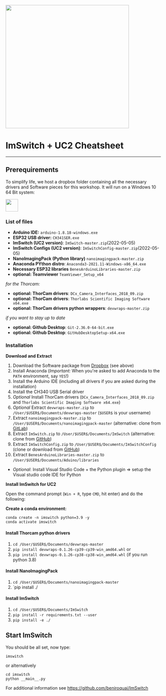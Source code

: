 <p align="left">
<a href="#logo" name="logo"><img src="https://raw.githubusercontent.com/bionanoimaging/UC2-GIT/master/IMAGES/UC2_logo_text.png" width="400"></a>
</p>


# ImSwitch + UC2 Cheatsheet
---


## Prerequirements

To simplify life, we host a dropbox folder containing all the necessary drivers and Software pieces for this workshop. It will run on a Windows 10 64 Bit system:

<p align="left">
<a href="https://www.dropbox.com/sh/pea63wifrq3edsl/AAChzXEGA55uUt2Kjxxfk_Dka?dl=0" name="logo"><img src="https://upload.wikimedia.org/wikipedia/commons/thumb/7/78/Dropbox_Icon.svg/86px-Dropbox_Icon.svg.png" width="40"></a>
</p>

### List of files

- **Arduino IDE:** `arduino-1.8.18-windows.exe`
- **ESP32 USB driver:** `CH341SER.exe`
- **ImSwitch (UC2 version)**: `ImSwitch-master.zip`(2022-05-05)
- **ImSwitch Configs (UC2 version)**: `ImSwitchConfig-master.zip`(2022-05-05)
- **NanoImagingPack (Python library)** `nanoimagingpack-master.zip`
- **Anaconda PYthon distro**: `Anaconda3-2021.11-Windows-x86_64.exe`
- **Necessary ESP32 libraries** `BenesArduinoLibraries-master.zip`
- **optional: Teamviewer** `TeamViewer_Setup_x64`

*for the Thorcam:*
- **optional: ThorCam drivers**: `DCx_Camera_Interfaces_2018_09.zip`
- **optional: ThorCam drivers**: `Thorlabs Scientific Imaging Software x64.exe`
- **optional: ThorCam drivers python wrappers**: `devwraps-master.zip`

*if you want to stay up to date*
- **optional: Github Desktop**: `Git-2.36.0-64-bit.exe`
- **optional: Github Desktop**: `GitHubDesktopSetup-x64.exe`


### Installation

**Download and Extract**

1. Download the Software package from [Dropbox](https://www.dropbox.com/sh/pea63wifrq3edsl/AAChzXEGA55uUt2Kjxxfk_Dka?dl=0) (see above)
2. Install Anaconda (*Important:* When you're asked to add Anaconda to the `PATH` environment, say `YES`!)
3. Install the Arduino IDE (including all drivers if you are asked during the installation)
4. Install the CH340 USB Serial driver
5. *Optional* Install ThorCam drivers (`DCx_Camera_Interfaces_2018_09.zip` and `Thorlabs Scientific Imaging Software x64.exe`)
6. *Optional* Extract `devwraps-master.zip` to `/User/$USER$/Documents/devwraps-master` (`$USER$` is your username)
7. Extract `nanoimagingpack-master.zip` to `/User/$USER$/Documents/nanoimagingpack-master` (alternative: clone from [GitLab](https://gitlab.com/bionanoimaging/nanoimagingpack))
8. Extract `ImSwitch.zip` to `/User/$USER$/Documents/ImSwitch` (alternative: clone from [GitHub](https://github.com/beniroquai/ImSwitch))
9. Extract `ImSwitchConfig.zip` to `/User/$USER$/Documents/ImSwitchConfig` (clone or download from [GitHub](https://github.com/beniroquai/ImSwitchConfig))
10. Extract `BenesArduinoLibraries-master.zip` to `/User/$USER$/Documents/Aduino/libraries`

- *Optional*: Install Visual Studio Code + the Python plugin => setup the Visual studio code IDE for Python

**Install ImSwitch for UC2**

Open the command prompt (`Win + R`, type `CMD`, hit enter) and do the following:

**Create a conda environment:**

```
conda create -n imswitch python=3.9 -y
conda activate imswitch
```

#### Install Thorcam python drivers
1. `cd /User/$USER$/Documents/devwraps-master`
2. `pip install devwraps-0.1.26-cp39-cp39-win_amd64.whl`
or
2. `pip install devwraps-0.1.26-cp38-cp38-win_amd64.whl` (if you run python 3.8)

#### Install NanoImagingPack
1. `cd /User/$USER$/Documents/nanoimagingpack-master`
2. `pip install ./

#### Install ImSwitch
1. `cd /User/$USER$/Documents/ImSwitch`
2. `pip install -r requirements.txt --user`
3. `pip install -e ./`

## Start ImSwitch

You should be all set, now type:

```
imswitch
```
or alternatively
```
cd imswitch
python __main__.py
```

For additional information see https://github.com/beniroquai/ImSwitch

